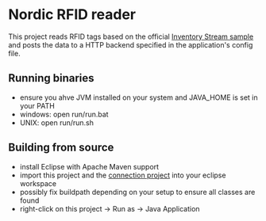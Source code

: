 # Nordic RFID reader
This project reads RFID tags based on the official [Inventory Stream sample](https://github.com/NordicID/nur_sample_java/tree/master/samples/02_InventoryStream) and
posts the data to a HTTP backend specified in the application's config file.

## Running binaries
* ensure you ahve JVM installed on your system and JAVA_HOME is set in your PATH
* windows: open run/run.bat
* UNIX: open run/run.sh

## Building from source
* install Eclipse with Apache Maven support
* import this project and the [connection project](https://github.com/Ekliptor/NordicID-SamplesCommon) into
your eclipse workspace
* possibly fix buildpath depending on your setup to ensure all classes are found
* right-click on this project -> Run as -> Java Application
